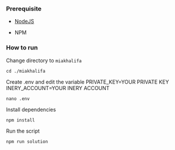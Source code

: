 ### Prerequisite

- [NodeJS](https://nodejs.org/en/)

- NPM



### How to run

Change directory to ```miakhalifa```

```shell
cd ./miakhalifa
```

Create .env and edit the variable
PRIVATE_KEY=YOUR PRIVATE KEY
INERY_ACCOUNT=YOUR INERY ACCOUNT

```shell
nano .env
```

Install dependencies

```shell
npm install
```

Run the script

```
npm run solution
```
